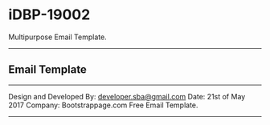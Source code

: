 # iDBP-19002
Multipurpose Email Template.

--------------
Email Template
--------------
************************************************
Design and Developed By: developer.sba@gmail.com
Date: 21st of May 2017
Company: Bootstrappage.com
Free Email Template.
********************
